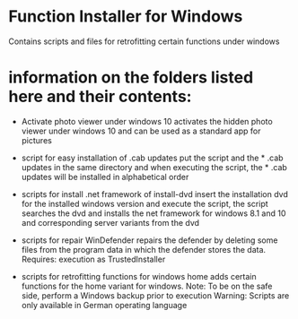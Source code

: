 # Function Installer for Windows
Contains scripts and files for retrofitting certain functions under windows

# information on the folders listed here and their contents:
  - Activate photo viewer under windows 10
activates the hidden photo viewer under windows 10 and can be used as a standard app for pictures
  
  - script for easy installation of  .cab updates
put the script and the * .cab updates in the same directory and when executing the script, the * .cab updates will be installed in alphabetical order
  
  - scripts for install .net framework of install-dvd
insert the installation dvd for the installed windows version and execute the script, the script searches the dvd and installs the net framework for windows 8.1 and 10 and corresponding server variants from the dvd

  - scripts for repair WinDefender
repairs the defender by deleting some files from the program data in which the defender stores the data.
Requires: execution as TrustedInstaller

  - scripts for retrofitting functions for windows home
adds certain functions for the home variant for windows.
Note: To be on the safe side, perform a Windows backup prior to execution
Warning: Scripts are only available in German operating language

